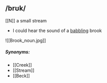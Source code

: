 ## /brʊk/ 
[[N]]
a small stream

- I could  hear the sound of a [babbling](babble) brook

![[Brook_noun.jpg]]
##### Synonyms:
- [[Creek]]
- [[Stream]]
- [[Beck]]